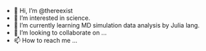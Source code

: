 - 👋 Hi, I’m @thereexist
- 👀 I’m interested in science.
- 🌱 I’m currently learning MD simulation data analysis by Julia lang.
- 💞️ I’m looking to collaborate on ...
- 📫 How to reach me ...

<!---
thereexist/thereexist is a ✨ special ✨ repository because its `README.md` (this file) appears on your GitHub profile.
You can click the Preview link to take a look at your changes.
--->
